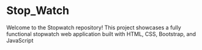 # Stop_Watch
Welcome to the Stopwatch repository! This project showcases a fully functional stopwatch web application built with HTML, CSS, Bootstrap, and JavaScript
